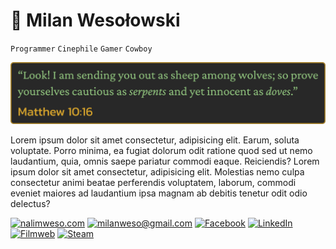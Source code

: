 # 🐍 Milan Wesołowski

`Programmer`
`Cinephile`
`Gamer`
`Cowboy`

<p align="center">
<img src="BibleQuote.png" alt="Matthew 10:16">
</p>

Lorem ipsum dolor sit amet consectetur, adipisicing elit. Earum, soluta voluptate. Porro minima, ea fugiat dolorum odit ratione quod sed ut nemo laudantium, quia, omnis saepe pariatur commodi eaque. Reiciendis? Lorem ipsum dolor sit amet consectetur, adipisicing elit. Molestias nemo culpa consectetur animi beatae perferendis voluptatem, laborum, commodi eveniet maiores ad laudantium ipsa magnam ab debitis tenetur odit odio delectus?

<p align="left">
  <a href="https://nalimweso.com">
  <img alt="nalimweso.com" title="nalimweso.com" src="https://custom-icon-badges.demolab.com/badge/nalimweso.com-%232a475e?style=for-the-badge&logoSource=feather&logo=coffee"/></a>

  <a href="mailto:milanweso@gmail.com">
  <img alt="milanweso@gmail.com" title="milanweso@gmail.com" src="https://custom-icon-badges.demolab.com/badge/milanweso%40gmail.com-%23ff6464?style=for-the-badge&logoSource=feather&logo=mail""/></a>

  <a href="https://www.facebook.com/NalimWeso">
  <img alt="Facebook" title="Facebook" src="https://custom-icon-badges.demolab.com/badge/Facebook-%234267B2?style=for-the-badge&logo=facebook"/></a>

  <a href="https://www.linkedin.com/in/milan-wesolowski">
  <img alt="LinkedIn" title="LinkedIn" src="https://img.shields.io/badge/LinkedIn-%230077B5?style=for-the-badge&logo=linkedin"/></a>

  <a href="https://www.filmweb.pl/user/Nalimos">
  <img alt="Filmweb" title="Filmweb" src="https://custom-icon-badges.demolab.com/badge/Filmweb-%23e2a917?style=for-the-badge&logoSource=feather&logo=film"/></a>
  
  <a href="https://steamcommunity.com/id/nalimos">
  <img alt="Steam" title="Steam" src="https://custom-icon-badges.demolab.com/badge/Steam-%231b2838?style=for-the-badge&logo=steam"/></a>
</p>
